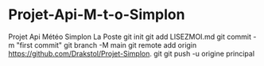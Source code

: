 # Projet-Api-M-t-o-Simplon
Projet Api Météo Simplon La Poste
git init 
git add LISEZMOI.md 
git commit -m "first commit" 
git branch -M main 
git remote add origin https://github.com/Drakstol/Projet-Simplon. git
 git push -u origine principal
